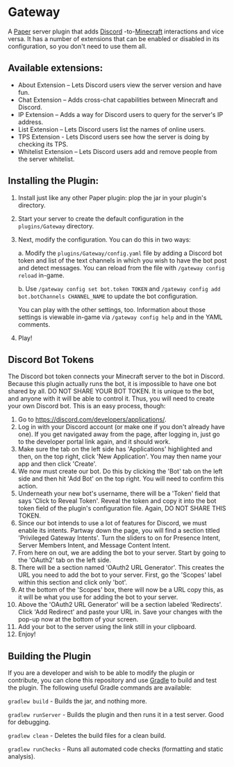 # Gateway

A [Paper](https://papermc.io/) server plugin that adds [Discord](https://discord.com/)
-to-[Minecraft](https://www.minecraft.net/en-us) interactions and vice versa.
It has a number of extensions that can be enabled or disabled in its configuration, so you don't need to use them all.

## Available extensions:

- About Extension – Lets Discord users view the server version and have fun.
- Chat Extension – Adds cross-chat capabilities between Minecraft and Discord.
- IP Extension – Adds a way for Discord users to query for the server's IP address.
- List Extension – Lets Discord users list the names of online users.
- TPS Extension - Lets Discord users see how the server is doing by checking its TPS.
- Whitelist Extension – Lets Discord users add and remove people from the server whitelist.

## Installing the Plugin:

1. Install just like any other Paper plugin: plop the jar in your plugin's directory.
2. Start your server to create the default configuration in the `plugins/Gateway` directory.
3. Next, modify the configuration. You can do this in two ways:

   a. Modify the `plugins/Gateway/config.yaml` file by adding a Discord bot token and list of the text channels in which
   you wish to have the bot post and detect messages.
   You can reload from the file with `/gateway config reload` in-game.

   b. Use `/gateway config set bot.token TOKEN` and `/gateway config add bot.botChannels CHANNEL_NAME` to update the bot
   configuration.

   You can play with the other settings, too.
   Information about those settings is viewable in-game via `/gateway config help` and in the YAML comments.
4. Play!

## Discord Bot Tokens

The Discord bot token connects your Minecraft server to the bot in Discord.
Because this plugin actually runs the bot, it is impossible to have one bot shared by all.
DO NOT SHARE YOUR BOT TOKEN.
It is unique to the bot, and anyone with it will be able to control it.
Thus, you will need to create your own Discord bot.
This is an easy process, though:

1. Go to https://discord.com/developers/applications/.
2. Log in with your Discord account (or make one if you don't already have one).
   If you get navigated away from the page, after logging in, just go to the developer portal link again,
   and it should work.
3. Make sure the tab on the left side has 'Applications' highlighted and then, on the top right, click 'New
   Application'.
   You may then name your app and then click 'Create'.
4. We now must create our bot.
   Do this by clicking the 'Bot' tab on the left side and then hit 'Add Bot' on the top right.
   You will need to confirm this action.
5. Underneath your new bot's username, there will be a 'Token' field that says 'Click to Reveal Token'.
   Reveal the token and copy it into the bot token field of the plugin's configuration file.
   Again, DO NOT SHARE THIS TOKEN.
6. Since our bot intends to use a lot of features for Discord, we must enable its intents.
   Partway down the page, you will find a section titled 'Privileged Gateway Intents'.
   Turn the sliders to on for Presence Intent, Server
   Members Intent, and Message Content Intent.
7. From here on out, we are adding the bot to your server. Start by going to the 'OAuth2' tab on the left side.
8. There will be a section named 'OAuth2 URL Generator'.
   This creates the URL you need to add the bot to your server.
   First, go the 'Scopes' label within this section and click only 'bot'.
9. At the bottom of the 'Scopes' box, there will now be a URL copy this, as it will be what you use for adding the bot
   to your server.
10. Above the 'OAuth2 URL Generator' will be a section labeled 'Redirects'.
    Click 'Add Redirect' and paste your URL in.
    Save your changes with the pop-up now at the bottom of your screen.
11. Add your bot to the server using the link still in your clipboard.
12. Enjoy!

## Building the Plugin

If you are a developer and wish to be able to modify the plugin or contribute, you can clone this repository and use
[Gradle](https://gradle.org/) to build and test the plugin.
The following useful Gradle commands are available:

`gradlew build` - Builds the jar, and nothing more.

`gradlew runServer` - Builds the plugin and then runs it in a test server. Good for debugging.

`gradlew clean` - Deletes the build files for a clean build.

`gradlew runChecks` - Runs all automated code checks (formatting and static analysis).
